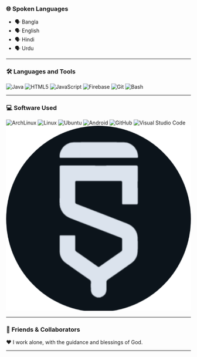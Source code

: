 ### 🌐 **Spoken Languages**  
- 🗣️ Bangla  
- 🗣️ English  
- 🗣️ Hindi
- 🗣️ Urdu

---

### 🛠️ **Languages and Tools**  
![Java](https://ziadoua.github.io/m3-Markdown-Badges/badges/Java/java2.svg) ![HTML5](https://ziadoua.github.io/m3-Markdown-Badges/badges/HTML/html2.svg) ![JavaScript](https://ziadoua.github.io/m3-Markdown-Badges/badges/Javascript/javascript2.svg) ![Firebase](https://ziadoua.github.io/m3-Markdown-Badges/badges/Firebase/firebase2.svg) ![Git](https://ziadoua.github.io/m3-Markdown-Badges/badges/Git/git2.svg) ![Bash](https://ziadoua.github.io/m3-Markdown-Badges/badges/Shell/shell2.svg)  

---

### 💻 **Software Used**  
![ArchLinux](https://ziadoua.github.io/m3-Markdown-Badges/badges/Arch/arch2.svg) ![Linux](https://ziadoua.github.io/m3-Markdown-Badges/badges/Linux/linux2.svg) ![Ubuntu](https://ziadoua.github.io/m3-Markdown-Badges/badges/Ubuntu/ubuntu2.svg) ![Android](https://ziadoua.github.io/m3-Markdown-Badges/badges/Android/android2.svg) ![GitHub](https://ziadoua.github.io/m3-Markdown-Badges/badges/Github/github2.svg) ![Visual Studio Code](https://ziadoua.github.io/m3-Markdown-Badges/badges/VisualStudioCode/visualstudiocode2.svg) ![Sketchware Pro](https://raw.githubusercontent.com/FasterSoftwareDeveloper/FasterSoftwareDeveloper/refs/heads/main/20250107_214907.png)


---

### 👫 **Friends & Collaborators**  
♥️ I work alone, with the guidance and blessings of God.  

---
